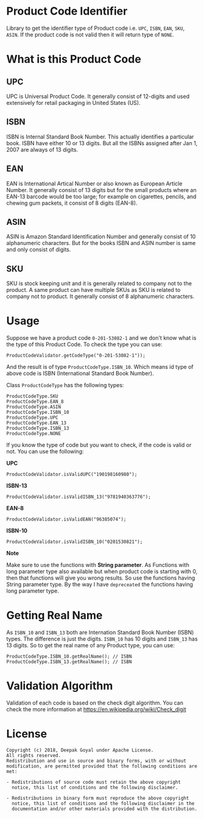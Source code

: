 # Product Code Identifier
Library to get the identifier type of Product code i.e. `UPC`, `ISBN`, `EAN`, `SKU`, `ASIN`. If the product code is not valid then it will return type of `NONE`.

# What is this Product Code
## UPC
UPC is Universal Product Code. It generally consist of 12-digits and used extensively for retail packaging in United States (US).

## ISBN
ISBN is Internal Standard Book Number. This actually identifies a particular book. ISBN have either 10 or 13 digits. But all the ISBNs assigned after Jan 1, 2007 are always of 13 digits.

## EAN
EAN is International Artical Number or also known as European Article Number. It generally consist of 13 digits but for the small products where an EAN-13 barcode would be too large; for example on cigarettes, pencils, and chewing gum packets, it consist of 8 digits (EAN-8).

## ASIN
ASIN is Amazon Standard Identification Number and generally consist of 10 alphanumeric characters. But for the books ISBN and ASIN number is same and only consist of digits.

## SKU
SKU is stock keeping unit and it is generally related to company not to the product. A same product can have multiple SKUs as SKU is related to company not to product. It generally consist of 8 alphanumeric characters.

# Usage
Suppose we have a product code `0-201-53082-1` and we don't know what is the type of this Product Code.
To check the type you can use:
```
ProductCodeValidator.getCodeType("0-201-53082-1"));
``` 
And the result is of type `ProductCodeType.ISBN_10`. Which means id type of above code is ISBN 
(International Standard Book Number).

Class `ProductCodeType` has the following types:
```
ProductCodeType.SKU
ProductCodeType.EAN_8
ProductCodeType.ASIN
ProductCodeType.ISBN_10
ProductCodeType.UPC
ProductCodeType.EAN_13
ProductCodeType.ISBN_13
ProductCodeType.NONE
```

If you know the type of code but you want to check, if the code is valid or not. You can use the following:

**UPC**
```
ProductCodeValidator.isValidUPC("190198160980");
```

**ISBN-13**
```
ProductCodeValidator.isValidISBN_13("9781940363776");
```

**EAN-8**
```
ProductCodeValidator.isValidEAN("96385074");
```

**ISBN-10**
```
ProductCodeValidator.isValidISBN_10("0201530821");
```

**Note**

Make sure to use the functions with **String parameter**. As Functions with long parameter type also available but when product code is starting with 0, then that functions will give you wrong results. So use the functions having String parameter type. By the way I have `depreceated` the functions having long parameter type. 

# Getting Real Name
As `ISBN_10` and `ISBN_13` both are Internation Standard Book Number (ISBN) types.
The difference is just the digits. `ISBN_10` has 10 digits and `ISBN_13` has 13 digits.
So to get the real name of any Product type, you can use:
```
ProductCodeType.ISBN_10.getRealName(); // ISBN
ProductCodeType.ISBN_13.getRealName(); // ISBN
``` 

# Validation Algorithm
Validation of each code is based on the check digit algorithm. You can check the more information at https://en.wikipedia.org/wiki/Check_digit

# License

    Copyright (c) 2018, Deepak Goyal under Apache License. 
    All rights reserved.
    Redistribution and use in source and binary forms, with or without
    modification, are permitted provided that the following conditions are met:
    
    - Redistributions of source code must retain the above copyright
      notice, this list of conditions and the following disclaimer.
    
    - Redistributions in binary form must reproduce the above copyright
      notice, this list of conditions and the following disclaimer in the
      documentation and/or other materials provided with the distribution.